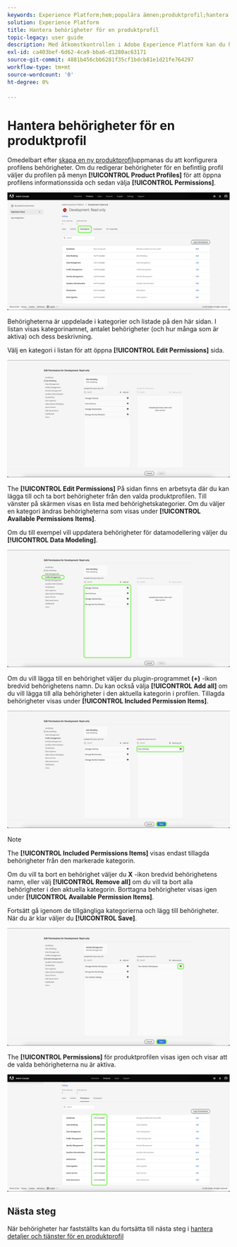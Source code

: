 ```yaml
---
keywords: Experience Platform;hem;populära ämnen;produktprofil;hantera behörigheter
solution: Experience Platform
title: Hantera behörigheter för en produktprofil
topic-legacy: user guide
description: Med åtkomstkontrollen i Adobe Experience Platform kan du hantera roller och behörigheter för olika plattformsfunktioner med Adobe Admin Console. Det här dokumentet är en guide till hur du hanterar behörigheter för en produktprofil för Platform.
exl-id: ca403bef-6d62-4ca9-bba6-d1280ac63171
source-git-commit: 4881b456cbb6281f35cf1bdcb81e1d21fe764297
workflow-type: tm+mt
source-wordcount: '0'
ht-degree: 0%

---
```


# Hantera behörigheter för en produktprofil

Omedelbart efter [skapa en ny produktprofil](#create-a-new-product-profile)uppmanas du att konfigurera profilens behörigheter. Om du redigerar behörigheter för en befintlig profil väljer du profilen på menyn **[!UICONTROL Product Profiles]** för att öppna profilens informationssida och sedan välja **[!UICONTROL Permissions]**.

![behörigheter](../images/permissions.png)

Behörigheterna är uppdelade i kategorier och listade på den här sidan. I listan visas kategorinamnet, antalet behörigheter (och hur många som är aktiva) och dess beskrivning.

Välj en kategori i listan för att öppna **[!UICONTROL Edit Permissions]** sida.

![redigera-behörigheter](../images/edit-permissions.png)

The **[!UICONTROL Edit Permissions]** På sidan finns en arbetsyta där du kan lägga till och ta bort behörigheter från den valda produktprofilen. Till vänster på skärmen visas en lista med behörighetskategorier. Om du väljer en kategori ändras behörigheterna som visas under **[!UICONTROL Available Permissions Items]**.

Om du till exempel vill uppdatera behörigheter för datamodellering väljer du **[!UICONTROL Data Modeling]**.

![profilhantering](../images/profile-management.png)

Om du vill lägga till en behörighet väljer du plugin-programmet **(+)** -ikon bredvid behörighetens namn. Du kan också välja **[!UICONTROL Add all]** om du vill lägga till alla behörigheter i den aktuella kategorin i profilen. Tillagda behörigheter visas under **[!UICONTROL Included Permission Items]**.

![add-permission](../images/add-permission.png)

>[!NOTE]
>
>The **[!UICONTROL Included Permissions Items]** visas endast tillagda behörigheter från den markerade kategorin.

Om du vill ta bort en behörighet väljer du **X** -ikon bredvid behörighetens namn, eller välj **[!UICONTROL Remove all]** om du vill ta bort alla behörigheter i den aktuella kategorin. Borttagna behörigheter visas igen under **[!UICONTROL Available Permission Items]**.

Fortsätt gå igenom de tillgängliga kategorierna och lägg till behörigheter. När du är klar väljer du **[!UICONTROL Save]**.

![remove-permisson](../images/remove-permission.png)

The **[!UICONTROL Permissions]** för produktprofilen visas igen och visar att de valda behörigheterna nu är aktiva.

![behörigheter-uppdaterade](../images/permissions-updated.png)

## Nästa steg

När behörigheter har fastställts kan du fortsätta till nästa steg i [hantera detaljer och tjänster för en produktprofil](details-and-services.md)

